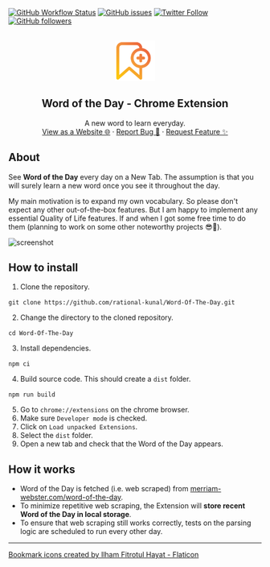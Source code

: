 [![GitHub Workflow Status](https://img.shields.io/github/workflow/status/rational-kunal/Word-Of-The-Day/Node.js%20CI?style=for-the-badge)](https://github.com/rational-kunal/Word-Of-The-Day/actions/workflows/node.js.yml)
[![GitHub issues](https://img.shields.io/github/issues/rational-kunal/Word-Of-The-Day?style=for-the-badge)](https://github.com/rational-kunal/Word-Of-The-Day/issues?q=is%3Aopen+is%3Aissue)
[![Twitter Follow](https://img.shields.io/twitter/follow/rational_kunal?style=for-the-badge)](https://twitter.com/rational_kunal)
[![GitHub followers](https://img.shields.io/github/followers/rational-kunal?style=for-the-badge)](https://github.com/rational-kunal)

<br />
<div align="center">
  <a href="https://github.com/rational-kunal/Word-Of-The-Day">
    <img src="assets/favicon/icon128.png" alt="Logo" width="80" height="80">
  </a>

  <h2 align="center">Word of the Day - Chrome Extension</h2>

  <p align="center">
    A new word to learn everyday.
    <br />
    <a href="https://rational-kunal.github.io/Word-Of-The-Day">View as a Website 🌐</a>
    ·
    <a href="https://github.com/rational-kunal/Word-Of-The-Day/issues">Report Bug 🐛</a>
    ·
    <a href="https://github.com/rational-kunal/Word-Of-The-Day/issues">Request Feature ✨</a>
  </p>
</div>

## About

See **Word of the Day** every day on a New Tab.
The assumption is that you will surely learn a new word once you see it throughout the day.

My main motivation is to expand my own vocabulary.
So please don't expect any other out-of-the-box features.
But I am happy to implement any essential Quality of Life features.
If and when I got some free time to do them (planning to work on some other noteworthy projects 😎🤞).

![screenshot](https://user-images.githubusercontent.com/28783605/153247797-febf4523-32ca-4797-9a6e-d902f4db5ba6.png)

## How to install

1. Clone the repository.

```
git clone https://github.com/rational-kunal/Word-Of-The-Day.git
```

2. Change the directory to the cloned repository.

```
cd Word-Of-The-Day
```

3. Install dependencies.

```
npm ci
```

4. Build source code. This should create a `dist` folder.

```
npm run build
```

5. Go to `chrome://extensions` on the chrome browser.
6. Make sure `Developer mode` is checked.
7. Click on `Load unpacked Extensions`.
8. Select the `dist` folder.
9. Open a new tab and check that the Word of the Day appears.

## How it works

- Word of the Day is fetched (i.e. web scraped) from [merriam-webster.com/word-of-the-day](https://www.merriam-webster.com/word-of-the-day).
- To minimize repetitive web scraping, the Extension will **store recent Word of the Day in local storage**.
- To ensure that web scraping still works correctly, tests on the parsing logic are scheduled to run every other day.

---

<a href="https://www.flaticon.com/free-icons/bookmark" title="bookmark icons">Bookmark icons created by Ilham Fitrotul Hayat - Flaticon</a>
